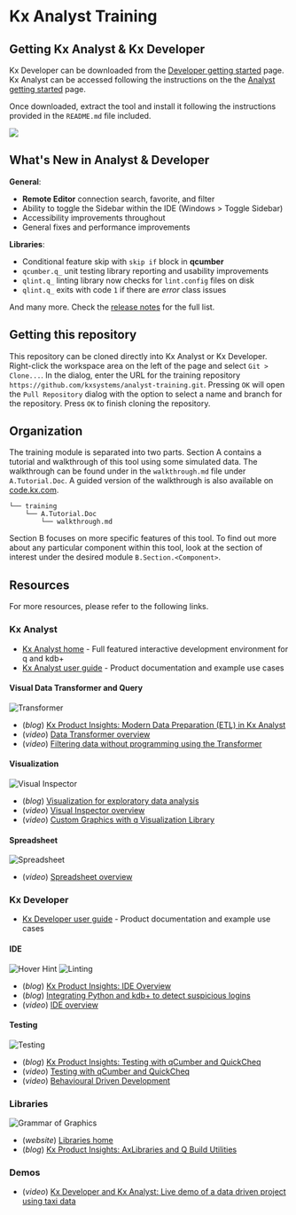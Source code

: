 Kx Analyst Training
===================

Getting Kx Analyst & Kx Developer
---------------------------

Kx Developer can be downloaded from the 
[Developer getting started](https://code.kx.com/developer/getting-started/) page.
Kx Analyst can be accessed following the instructions on the the
[Analyst getting started](https://code.kx.com/analyst/getting-started/) page.

Once downloaded, extract the tool and install it following the instructions provided in
the `README.md` file included.

![](./overview/images/ide.png)

What's New in Analyst & Developer
---------------------------------

**General**:

- **Remote Editor** connection search, favorite, and filter
- Ability to toggle the Sidebar within the IDE (Windows > Toggle Sidebar)
- Accessibility improvements throughout
- General fixes and performance improvements

**Libraries**:

- Conditional feature skip with `skip if` block in **qcumber**
- `qcumber.q_` unit testing library reporting and usability improvements
- `qlint.q_` linting library now checks for `lint.config` files on disk
- `qlint.q_` exits with code `1` if there are *error* class issues


And many more. Check the [release notes](https://code.kx.com/analyst/release-notes) for the full list.


Getting this repository
-----------------------

This repository can be cloned directly into Kx Analyst or Kx Developer. Right-click the
workspace area on the left of the page and select `Git > Clone...`. In the dialog, enter
the URL for the training repository `https://github.com/kxsystems/analyst-training.git`.
Pressing `OK` will open the `Pull Repository` dialog with the option to select a name
and branch for the repository. Press `OK` to finish cloning the repository.


Organization
------------

The training module is separated into two parts. Section A contains a tutorial and walkthrough
of this tool using some simulated data. The walkthrough can be found under in the 
`walkthrough.md` file under `A.Tutorial.Doc`. A guided version of the walkthrough is also 
available on [code.kx.com](https://code.kx.com/analyst/data-analysis-walkthrough/).

    └── training
        └── A.Tutorial.Doc
            └── walkthrough.md
            
Section B focuses on more specific features of this tool. To find out more about
any particular component within this tool, look at the section of interest under 
the desired module `B.Section.<Component>`.

Resources
---------

For more resources, please refer to the following links.

### Kx Analyst

- [Kx Analyst home](https://kx.com/solutions/the-enterprise/analyst/) - Full featured interactive development environment for q and kdb+
- [Kx Analyst user guide](https://code.kx.com/analyst/) - Product documentation and example use cases

#### Visual Data Transformer and Query

![Transformer](./overview/images/transformer.png)

- (*blog*) [Kx Product Insights: Modern Data Preparation (ETL) in Kx Analyst](https://kx.com/blog/kx-product-insights-modern-data-preparation-etl-in-analyst-for-kx/)
- (*video*) [Data Transformer overview](https://vimeo.com/183895691)
- (*video*) [Filtering data without programming using the Transformer](https://vimeo.com/184708019)

#### Visualization

![Visual Inspector](./overview/images/inspector.png)

- (*blog*) [Visualization for exploratory data analysis](https://kx.com/blog/kx-product-insights-visualization-for-exploratory-data-analysis-eda/)
- (*video*) [Visual Inspector overview](https://vimeo.com/183886181)
- (*video*) [Custom Graphics with q Visualization Library](https://vimeo.com/212133060)

#### Spreadsheet

![Spreadsheet](./overview/images/sheet.png)

- (*video*) [Spreadsheet overview](https://vimeo.com/183891867)

### Kx Developer

- [Kx Developer user guide](https://code.kx.com/developer/) - Product documentation and example use cases

#### IDE

![Hover Hint](./overview/images/hover-hint.png)
![Linting](./overview/images/linting.png)

- (*blog*) [Kx Product Insights: IDE Overview](https://kx.com/blog/kx-product-insights-analyst-for-kx-ide/)
- (*blog*) [Integrating Python and kdb+ to detect suspicious logins](https://kx.com/blog/integrating-python-and-kdb-to-detect-suspicious-logins/)
- (*video*) [IDE overview](https://vimeo.com/239703330)

#### Testing

![Testing](./overview/images/testing.png)

- (*blog*) [Kx Product Insights: Testing with qCumber and QuickCheq](https://kx.com/blog/kx-product-insights-testing-using-analyst-for-kx/)
- (*video*) [Testing with qCumber and QuickCheq](https://vimeo.com/221903630)
- (*video*) [Behavioural Driven Development](https://vimeo.com/183916767)

### Libraries

![Grammar of Graphics](./overview/images/gg.png)

- (*website*) [Libraries home](https://code.kx.com/analyst/libraries/)
- (*blog*) [Kx Product Insights: AxLibraries and Q Build Utilities](https://kx.com/blog/code-development-documentation-linting-testing-kx-analyst/)

### Demos

- (*video*) [Kx Developer and Kx Analyst: Live demo of a data driven project using taxi data](https://www.youtube.com/watch?v=o3Sg_RHnUdw)
